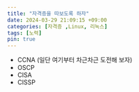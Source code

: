 ```yaml
---
title: "자격증을 따보도록 하자"
date: 2024-03-29 21:09:15 +09:00
categories: [자격증 ,Linux, 리눅스]
tags: [노력]
pin: true
---
```


- CCNA (일단 여기부터 차근차근 도전해 보자)
- OSCP
- CISA
- CISSP